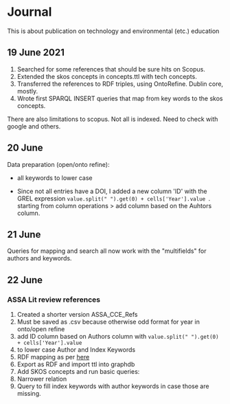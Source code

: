 # Journal

This is about publication on technology and environmental (etc.) education


## 19 June 2021

1. Searched for some references that should be sure hits on Scopus.
2. Extended the skos concepts in concepts.ttl with tech concepts. 
3. Transferred the references to RDF triples, using OntoRefine. Dublin core, mostly. 
4. Wrote first SPARQL INSERT queries that map from key words to the skos concepts. 

There are also limitations to scopus. Not all is indexed. Need to check with google and others.

## 20 June

Data preparation (open/onto refine): 

* all keywords to lower case

* Since not all entries have a DOI, I added a new column 'ID' with the GREL expression  `value.split(" ").get(0) + cells['Year'].value `. 
starting from column operations > add column based on the Auhtors column. 


## 21 June

Queries for mapping and search all now work with the "multifields" for authors and keywords. 

## 22 June

### ASSA Lit review references

1. Created a shorter version ASSA_CCE_Refs
2. Must be saved as .csv because otherwise odd format for year in onto/open refine
3. add ID column based on Authors column with `value.split(" ").get(0) + cells['Year'].value`
4. to lower case Author and Index Keywords
5. RDF mapping as per [here](https://www.evernote.com/shard/s55/nl/6154799/fa786e5d-6c02-483d-bf9b-b09762f54247?title=OntoRefine%20%7C%20GraphDB%20Workbench)
6. Export as RDF and import ttl into graphdb
6. Add SKOS concepts and run basic queries:
7. Narrower relation
8. Query to fill index keywords with author keywords in case those are missing. 

